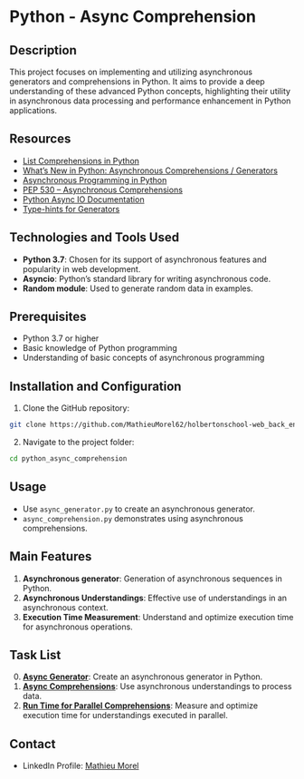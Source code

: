 # Python - Async Comprehension

## Description
This project focuses on implementing and utilizing asynchronous generators and comprehensions in Python. It aims to provide a deep understanding of these advanced Python concepts, highlighting their utility in asynchronous data processing and performance enhancement in Python applications.

## Resources
- [List Comprehensions in Python](https://docs.python.org/3/tutorial/datastructures.html#list-comprehensions)
- [What’s New in Python: Asynchronous Comprehensions / Generators](https://www.blog.pythonlibrary.org/2017/02/14/whats-new-in-python-asynchronous-comprehensions-generators/)
- [Asynchronous Programming in Python](https://realpython.com/async-io-python/)
- [PEP 530 – Asynchronous Comprehensions](https://www.python.org/dev/peps/pep-0530/)
- [Python Async IO Documentation](https://docs.python.org/3/library/asyncio.html)
- [Type-hints for Generators](https://docs.python.org/3/library/typing.html)

## Technologies and Tools Used
- **Python 3.7**: Chosen for its support of asynchronous features and popularity in web development.
- **Asyncio**: Python’s standard library for writing asynchronous code.
- **Random module**: Used to generate random data in examples.

## Prerequisites
- Python 3.7 or higher
- Basic knowledge of Python programming
- Understanding of basic concepts of asynchronous programming

## Installation and Configuration
1. Clone the GitHub repository:

```bash
git clone https://github.com/MathieuMorel62/holbertonschool-web_back_end.git
```

2. Navigate to the project folder: 

```bash
cd python_async_comprehension
```

## Usage
- Use `async_generator.py` to create an asynchronous generator.
- `async_comprehension.py` demonstrates using asynchronous comprehensions.

## Main Features
1. **Asynchronous generator**: Generation of asynchronous sequences in Python.
2. **Asynchronous Understandings**: Effective use of understandings in an asynchronous context.
3. **Execution Time Measurement**: Understand and optimize execution time for asynchronous operations.

## Task List
0. [**Async Generator**](https://github.com/MathieuMorel62/holbertonschool-web_back_end/blob/main/python_async_comprehension/0-async_generator.py): Create an asynchronous generator in Python.
1. [**Async Comprehensions**](https://github.com/MathieuMorel62/holbertonschool-web_back_end/blob/main/python_async_comprehension/1-async_comprehension.py): Use asynchronous understandings to process data.
2. [**Run Time for Parallel Comprehensions**](https://github.com/MathieuMorel62/holbertonschool-web_back_end/blob/main/python_async_comprehension/2-measure_runtime.py): Measure and optimize execution time for understandings executed in parallel.

## Contact
- LinkedIn Profile: [Mathieu Morel](https://www.linkedin.com/in/mathieu-morel-9ab457261/)
